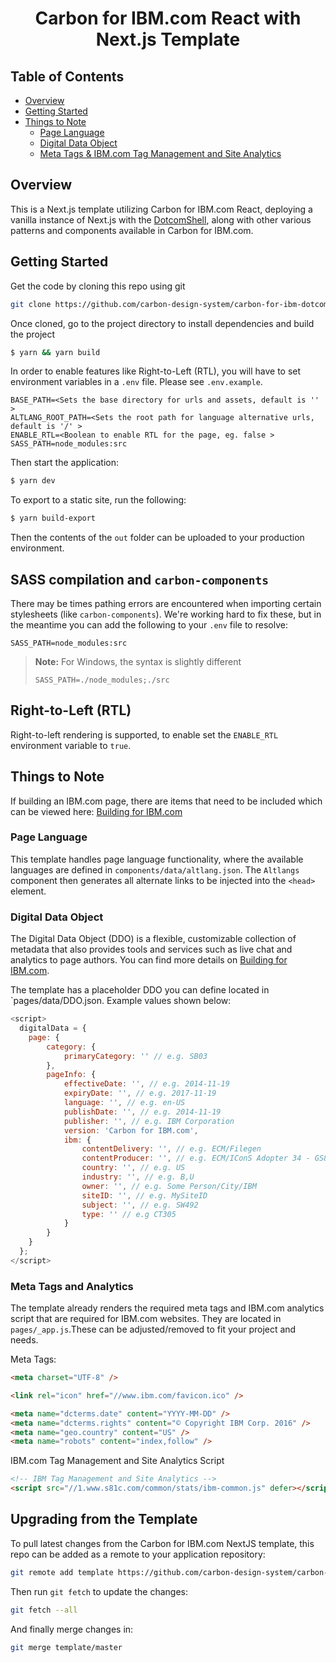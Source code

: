 <h1 align="center"> Carbon for IBM.com React with Next.js Template</h1>

## Table of Contents

- [Overview](#overview)
- [Getting Started](#getting-started)
- [Things to Note](#things-to-note)
  - [Page Language](#page-language)
  - [Digital Data Object](#digital-data-object)
  - [Meta Tags & IBM.com Tag Management and Site Analytics](#meta-tags-and-analytics)

## Overview

This is a Next.js template utilizing Carbon for IBM.com React, deploying a vanilla instance of Next.js with the
[DotcomShell](https://github.com/carbon-design-system/carbon-for-ibm-dotcom/blob/master/packages/react/src/components/DotcomShell/README.md),
along with other various patterns and components available in Carbon for IBM.com.

## Getting Started

Get the code by cloning this repo using git

```bash
git clone https://github.com/carbon-design-system/carbon-for-ibm-dotcom-nextjs-template.git
```

Once cloned, go to the project directory to install dependencies and build the project

```bash
$ yarn && yarn build
```

In order to enable features like Right-to-Left (RTL), you will
have to set environment variables in a `.env` file. Please see `.env.example`.

```
BASE_PATH=<Sets the base directory for urls and assets, default is '' >
ALTLANG_ROOT_PATH=<Sets the root path for language alternative urls, default is '/' >
ENABLE_RTL=<Boolean to enable RTL for the page, eg. false >
SASS_PATH=node_modules:src
```

Then start the application:

```bash
$ yarn dev
```

To export to a static site, run the following:

```bash
$ yarn build-export
```

Then the contents of the `out` folder can be uploaded to your production environment.

## SASS compilation and `carbon-components`

There may be times pathing errors are encountered when importing certain
stylesheets (like `carbon-components`). We're working hard to fix these, but in the meantime you can add
the following to your `.env` file to resolve:

```
SASS_PATH=node_modules:src
```

> **Note:** For Windows, the syntax is slightly different
>
> ```
> SASS_PATH=./node_modules;./src
> ```

## Right-to-Left (RTL)

Right-to-left rendering is supported, to enable set the `ENABLE_RTL` environment variable to `true`.

## Things to Note

If building an IBM.com page, there are items that need to be included which can be viewed here:
[Building for IBM.com](https://github.com/carbon-design-system/carbon-for-ibm-dotcom/blob/master/docs/building-for-ibm-dotcom.md)

### Page Language

This template handles page language functionality, where the available languages are defined in
`components/data/altlang.json`. The `Altlangs` component then generates all alternate links to be injected into the
`<head>` element.

### Digital Data Object

The Digital Data Object (DDO) is a flexible, customizable collection of metadata that also provides tools and services
such as live chat and analytics to page authors. You can find more details on
[Building for IBM.com](https://github.com/carbon-design-system/carbon-for-ibm-dotcom/blob/master/docs/building-for-ibm-dotcom.md).

The template has a placeholder DDO you can define located in `pages/data/DDO.json. Example values shown below:

```javascript
<script>
  digitalData = {
    page: {
        category: {
            primaryCategory: '' // e.g. SB03
        },
        pageInfo: {
            effectiveDate: '', // e.g. 2014-11-19
            expiryDate: '', // e.g. 2017-11-19
            language: '', // e.g. en-US
            publishDate: '', // e.g. 2014-11-19
            publisher: '', // e.g. IBM Corporation
            version: 'Carbon for IBM.com',
            ibm: {
                contentDelivery: '', // e.g. ECM/Filegen
                contentProducer: '', // e.g. ECM/IConS Adopter 34 - GS83J2343G3H3ERG - 11/19/2014 05:14:02 PM
                country: '', // e.g. US
                industry: '', // e.g. B,U
                owner: '', // e.g. Some Person/City/IBM
                siteID: '', // e.g. MySiteID
                subject: '', // e.g. SW492
                type: '' // e.g CT305
            }
        }
    }
  };
</script>
```

### Meta Tags and Analytics

The template already renders the required meta tags and IBM.com analytics script that are required for IBM.com websites.
They are located in `pages/_app.js`.These can be adjusted/removed to fit your project and needs.

Meta Tags:

```html
<meta charset="UTF-8" />

<link rel="icon" href="//www.ibm.com/favicon.ico" />

<meta name="dcterms.date" content="YYYY-MM-DD" />
<meta name="dcterms.rights" content="© Copyright IBM Corp. 2016" />
<meta name="geo.country" content="US" />
<meta name="robots" content="index,follow" />
```

IBM.com Tag Management and Site Analytics Script

```html
<!-- IBM Tag Management and Site Analytics -->
<script src="//1.www.s81c.com/common/stats/ibm-common.js" defer></script>
```

## Upgrading from the Template

To pull latest changes from the Carbon for IBM.com NextJS template, this repo can be added as a remote to your
application repository:

```bash
git remote add template https://github.com/carbon-design-system/carbon-for-ibm-dotcom-nextjs-template.git
```

Then run `git fetch` to update the changes:

```bash
git fetch --all
```

And finally merge changes in:

```bash
git merge template/master
```
